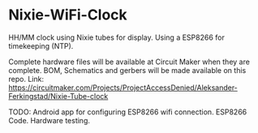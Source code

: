 # Nixie-WiFi-Clock

HH/MM clock using Nixie tubes for display. 
Using a ESP8266 for timekeeping (NTP). 

Complete hardware files will be available at Circuit Maker when they are complete. BOM, Schematics and 
gerbers will be made available on this repo.
Link: https://circuitmaker.com/Projects/ProjectAccessDenied/Aleksander-Ferkingstad/Nixie-Tube-clock

TODO: 
  Android app for configuring ESP8266 wifi connection.
  ESP8266 Code.
  Hardware testing.
  
